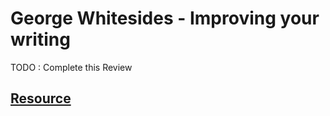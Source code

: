 # George Whitesides \- Improving your writing

TODO : Complete this Review

## [Resource](https://www.youtube.com/watch?v=Kp4JMH7L9dE)
